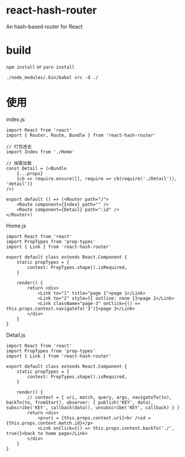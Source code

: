 # react-hash-router
An hash-based router for React

# build
`npm install` or `yarn install`

`./node_modules/.bin/babel src -d ./`

# 使用

index.js

	import React from 'react'
	import { Router, Route, Bundle } from 'react-hash-router'

	// 打包进去
	import Index from './Home'

	// 按需加载
	const Detail = (<Bundle
		{...props}
		{cb => require.ensure([], require => cb(require('./Detail')), 'detail')}
	/>)

	export default () => (<Router path="/">
		<Route component={Index} path="" />
		<Route component={Detail} path=":id" />
	</Router>)

Home.js

	import React from 'react'
	import PropTypes from 'prop-types'
	import { Link } from 'react-hash-router'

	export default class extends React.Component {
		static propTypes = {
			context: PropTypes.shape().isRequired,
		}

		render() {
			return <div>
				<Link to="1" title="page 1">page 1</Link>
				<Link to="2" style={{ outline: none }}>page 2</Link>
				<Link className="page-3" onClick={() => this.props.context.navigateTo('3')}>page 3</Link>
			</div>
		}
	}

Detail.js

	import React from 'react'
	import PropTypes from 'prop-types'
	import { Link } from 'react-hash-router'

	export default class extends React.Component {
		static propTypes = {
			context: PropTypes.shape().isRequired,
		}

		render() {
			// context = { uri, match, query, args, navigateTo(to), backTo(to, fromStart), observer: { publish('KEY', data), subscribe('KEY', callback(data)), unsubscribe('KEY', callback) } }
			return <div>
				<p>uri = {this.props.context.uri}<br />id = {this.props.context.match.id}</p>
				<Link onClick={() => this.props.context.backTo('./', true)}>back to home page</Link>
			</div>
		}
	}
